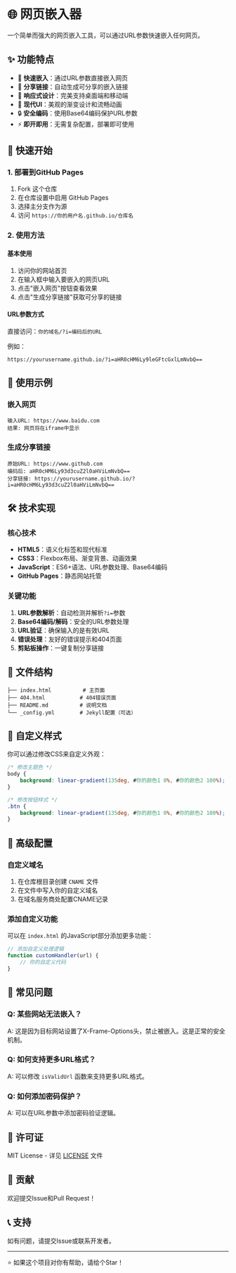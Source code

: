 # 🌐 网页嵌入器

一个简单而强大的网页嵌入工具，可以通过URL参数快速嵌入任何网页。

## ✨ 功能特点

- 🚀 **快速嵌入**：通过URL参数直接嵌入网页
- 🔗 **分享链接**：自动生成可分享的嵌入链接
- 📱 **响应式设计**：完美支持桌面端和移动端
- 🎨 **现代UI**：美观的渐变设计和流畅动画
- 🔒 **安全编码**：使用Base64编码保护URL参数
- ⚡ **即开即用**：无需复杂配置，部署即可使用

## 🚀 快速开始

### 1. 部署到GitHub Pages

1. Fork 这个仓库
2. 在仓库设置中启用 GitHub Pages
3. 选择主分支作为源
4. 访问 `https://你的用户名.github.io/仓库名`

### 2. 使用方法

#### 基本使用
1. 访问你的网站首页
2. 在输入框中输入要嵌入的网页URL
3. 点击"嵌入网页"按钮查看效果
4. 点击"生成分享链接"获取可分享的链接

#### URL参数方式
直接访问：`你的域名/?i=编码后的URL`

例如：
```
https://yourusername.github.io/?i=aHR0cHM6Ly9leGFtcGxlLmNvbQ==
```

## 📖 使用示例

### 嵌入网页
```
输入URL: https://www.baidu.com
结果: 网页将在iframe中显示
```

### 生成分享链接
```
原始URL: https://www.github.com
编码后: aHR0cHM6Ly93d3cuZ2l0aHViLmNvbQ==
分享链接: https://yourusername.github.io/?i=aHR0cHM6Ly93d3cuZ2l0aHViLmNvbQ==
```

## 🛠️ 技术实现

### 核心技术
- **HTML5**：语义化标签和现代标准
- **CSS3**：Flexbox布局、渐变背景、动画效果
- **JavaScript**：ES6+语法、URL参数处理、Base64编码
- **GitHub Pages**：静态网站托管

### 关键功能
1. **URL参数解析**：自动检测并解析`?i=`参数
2. **Base64编码/解码**：安全的URL参数处理
3. **URL验证**：确保输入的是有效URL
4. **错误处理**：友好的错误提示和404页面
5. **剪贴板操作**：一键复制分享链接

## 📁 文件结构

```
├── index.html          # 主页面
├── 404.html           # 404错误页面
├── README.md          # 说明文档
└── _config.yml        # Jekyll配置（可选）
```

## 🎨 自定义样式

你可以通过修改CSS来自定义外观：

```css
/* 修改主题色 */
body {
    background: linear-gradient(135deg, #你的颜色1 0%, #你的颜色2 100%);
}

/* 修改按钮样式 */
.btn {
    background: linear-gradient(135deg, #你的颜色1 0%, #你的颜色2 100%);
}
```

## 🔧 高级配置

### 自定义域名
1. 在仓库根目录创建 `CNAME` 文件
2. 在文件中写入你的自定义域名
3. 在域名服务商处配置CNAME记录

### 添加自定义功能
可以在 `index.html` 的JavaScript部分添加更多功能：

```javascript
// 添加自定义处理逻辑
function customHandler(url) {
    // 你的自定义代码
}
```

## 🐛 常见问题

### Q: 某些网站无法嵌入？
A: 这是因为目标网站设置了X-Frame-Options头，禁止被嵌入。这是正常的安全机制。

### Q: 如何支持更多URL格式？
A: 可以修改 `isValidUrl` 函数来支持更多URL格式。

### Q: 如何添加密码保护？
A: 可以在URL参数中添加密码验证逻辑。

## 📄 许可证

MIT License - 详见 [LICENSE](LICENSE) 文件

## 🤝 贡献

欢迎提交Issue和Pull Request！

## 📞 支持

如有问题，请提交Issue或联系开发者。

---

⭐ 如果这个项目对你有帮助，请给个Star！
